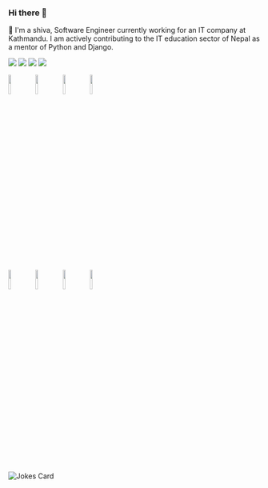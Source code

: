### Hi there 👋
🔭 I'm a shiva, Software Engineer currently working for an IT company at Kathmandu. I am actively contributing to the IT education sector of Nepal as a mentor of Python and Django.

<img src="https://github-readme-stats.vercel.app/api?username=ShivaBsnt&show_icons=true"/>
<img src="https://github-readme-stats.vercel.app/api/top-langs?username=ShivaBsnt"/>
<img src="https://github-readme-stats.vercel.app/api/top-langs?username=ShivaBsnt&layout=compact"/>
<img src="https://github-readme-streak-stats.herokuapp.com/?user=ShivaBSnt"/>

<code><img width="10%" src="https://www.vectorlogo.zone/logos/python/python-ar21.svg"></code>
<code><img width="10%" src="https://www.vectorlogo.zone/logos/java/java-ar21.svg"></code>
<code><img width="10%" src="https://www.vectorlogo.zone/logos/w3_html5/w3_html5-ar21.svg"></code>
<code><img width="10%" src="https://www.vectorlogo.zone/logos/w3_css/w3_css-ar21.svg"></code>
<br />
<code><img width="10%" src="https://www.vectorlogo.zone/logos/reactjs/reactjs-ar21.svg"></code>
<code><img width="10%" src="https://www.vectorlogo.zone/logos/git-scm/git-scm-ar21.svg"></code>
<code><img width="10%" src="https://www.vectorlogo.zone/logos/github/github-ar21.svg"></code>
<code><img width="10%" src="https://www.vectorlogo.zone/logos/canva/canva-ar21.svg"></code>


![Jokes Card](https://readme-jokes.vercel.app/api)
<!--
**ShivaBsnt/ShivaBsnt** is a ✨ _special_ ✨ repository because its `README.md` (this file) appears on your GitHub profile.

Here are some ideas to get you started:


- 🌱 I’m currently learning ...
- 👯 I’m looking to collaborate on ...
- 🤔 I’m looking for help with ...
- 💬 Ask me about ...
- 📫 How to reach me: ...
- 😄 Pronouns: ...
- ⚡ Fun fact: ...
-->
